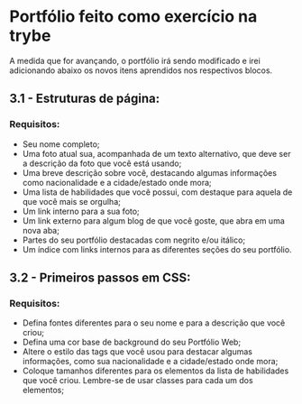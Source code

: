# Portfólio feito como exercício na trybe

A medida que for avançando, o portfólio irá sendo modificado e irei adicionando abaixo os novos itens aprendidos nos respectivos blocos.

## 3.1 - Estruturas de página:

### Requisitos:

-   Seu nome completo;
-   Uma foto atual sua, acompanhada de um texto alternativo, que deve ser a descrição da foto que você está usando;
-   Uma breve descrição sobre você, destacando algumas informações como nacionalidade e a cidade/estado onde mora;
-   Uma lista de habilidades que você possui, com destaque para aquela de que você mais se orgulha;
-   Um link interno para a sua foto;
-   Um link externo para algum blog de que você goste, que abra em uma nova aba;
-   Partes do seu portfólio destacadas com negrito e/ou itálico;
-   Um índice com links internos para as diferentes seções do seu portfólio.

## 3.2 - Primeiros passos em CSS:

### Requisitos:

-   Defina fontes diferentes para o seu nome e para a descrição que você criou;
-   Defina uma cor base de background do seu Portfólio Web;
-   Altere o estilo das tags que você usou para destacar algumas informações, como sua nacionalidade e a cidade/estado onde mora;
-   Coloque tamanhos diferentes para os elementos da lista de habilidades que você criou. Lembre-se de usar classes para cada um dos elementos;
